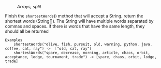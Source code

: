 
<div class="hint" title="Practice topics">
  <i style="padding-left: 40px;">Arrays, split</i>
</div>

Finish the `shortestWords`() method that will accept a String.
return the shortest words (String[]). The String will have multiple words separated by commas and spaces.
If there is words that have the same length, they should all be returned

    Examples
        shortestWords("olive, fish, pursuit, old, warning, python, java, coffee, cat, ray") ->  ["old, cat, ray"]
        shortestWords("spare, decrease, morning, article, chaos, orbit, acceptance, lodge, tournament, trade") -> [spare, chaos, orbit, lodge, trade]

<div class="hint">
  <i style="padding-left: 40px;"></i>
</div>

